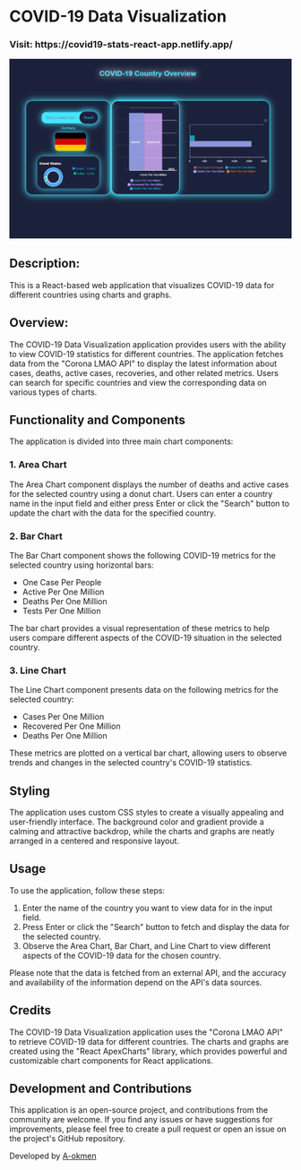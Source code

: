 # COVID-19 Data Visualization


<h3>Visit: https://covid19-stats-react-app.netlify.app/</h3>
<img alt="alt_text" src="./country2.gif"/>

## Description: 

This is a React-based web application that visualizes COVID-19 data for different countries using charts and graphs.

## Overview: 

The COVID-19 Data Visualization application provides users with the ability to view COVID-19 statistics for different countries. The application fetches data from the "Corona LMAO API" to display the latest information about cases, deaths, active cases, recoveries, and other related metrics. Users can search for specific countries and view the corresponding data on various types of charts.

## Functionality and Components

The application is divided into three main chart components:

### 1. Area Chart 

The Area Chart component displays the number of deaths and active cases for the selected country using a donut chart. Users can enter a country name in the input field and either press Enter or click the "Search" button to update the chart with the data for the specified country.

### 2. Bar Chart  

The Bar Chart component shows the following COVID-19 metrics for the selected country using horizontal bars:

- One Case Per People
- Active Per One Million
- Deaths Per One Million
- Tests Per One Million

The bar chart provides a visual representation of these metrics to help users compare different aspects of the COVID-19 situation in the selected country.

### 3. Line Chart 

The Line Chart component presents data on the following metrics for the selected country:

- Cases Per One Million
- Recovered Per One Million
- Deaths Per One Million

These metrics are plotted on a vertical bar chart, allowing users to observe trends and changes in the selected country's COVID-19 statistics.

## Styling 

The application uses custom CSS styles to create a visually appealing and user-friendly interface. The background color and gradient provide a calming and attractive backdrop, while the charts and graphs are neatly arranged in a centered and responsive layout.

## Usage 

To use the application, follow these steps:

1. Enter the name of the country you want to view data for in the input field.
2. Press Enter or click the "Search" button to fetch and display the data for the selected country.
3. Observe the Area Chart, Bar Chart, and Line Chart to view different aspects of the COVID-19 data for the chosen country.

Please note that the data is fetched from an external API, and the accuracy and availability of the information depend on the API's data sources.

## Credits 

The COVID-19 Data Visualization application uses the "Corona LMAO API" to retrieve COVID-19 data for different countries. The charts and graphs are created using the "React ApexCharts" library, which provides powerful and customizable chart components for React applications.

## Development and Contributions

This application is an open-source project, and contributions from the community are welcome. If you find any issues or have suggestions for improvements, please feel free to create a pull request or open an issue on the project's GitHub repository. 

Developed by [A-okmen](https://github.com/aokmen)

